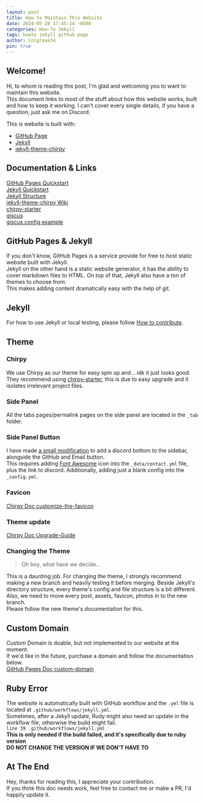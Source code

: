 ```yaml
---
layout: post
title: How to Maintain This Website
date: 2024-05-28 17:45:14 −0500
categories: How-To Jekyll
tags: howto jekyll github-page
author: Colgrave34
pin: true
---
```

## Welcome!
Hi, to whom is reading this post, I'm glad and welcoming you to want to maintain this website.  
This document links to most of the stuff about how this website works, built and how to keep it working. I can't cover every single details, if you have a question, just ask me on Discord.

This is website is built with:
- [GitHub Page](https://pages.github.com/)
- [Jekyll](https://jekyllrb.com/)
- [jekyll-theme-chirpy](https://github.com/cotes2020/jekyll-theme-chirpy)

## Documentation & Links
[GitHub Pages Quickstart](https://docs.github.com/en/pages/quickstart)  
[Jekyll Quickstart](https://jekyllrb.com/docs/)  
[Jekyll Structure](https://jekyllrb.com/docs/structure/)  
[jekyll-theme-chirpy Wiki](https://github.com/cotes2020/jekyll-theme-chirpy/wiki)  
[chirpy-starter](https://github.com/cotes2020/chirpy-starter)  
[giscus](https://giscus.app/)  
[giscus config example](https://github.com/cotes2020/chirpy-starter/blob/main/_config.yml#L108)  

## GitHub Pages & Jekyll
If you don't know, GitHub Pages is a service provide for free to host static website built with Jekyll.  
Jekyll on the other hand is a static website generator, it has the ability to cover markdown files to HTML. On top of that, Jekyll also have a ton of themes to choose from.  
This makes adding content dramatically easy with the help of git.

## Jekyll
For how to use Jekyll or local testing, please follow [How to contribute]().

## Theme
### Chirpy
We use Chirpy as our theme for easy spin up and... idk it just looks good.  
They recommend using [chirpy-starter](https://github.com/cotes2020/chirpy-starter), this is due to easy upgrade and it isolates irrelevant project files.

### Side Panel
All the tabs pages/permalink pages on the side panel are located in the `_tab` folder.

### Side Panel Button
I have made [a small modification](https://github.com/itslc2023/itslc2023.github.io/commit/b5813dc29e2efd3032ff0e69c0b5fb4f2330ad3f) to add a discord bottom to the sidebar, alongside the GitHub and Email button.  
This requires adding [Font Awesome](https://fontawesome.com/icons/discord?f=brands&s=solid) icon into the `_data/contact.yml` file, plus the link to discord. Additionally, adding just a blank config into the `_config.yml`.

### Favicon
[Chirpy Doc customize-the-favicon](https://chirpy.cotes.page/posts/customize-the-favicon/)

### Theme update
[Chirpy Doc Upgrade-Guide](https://github.com/cotes2020/jekyll-theme-chirpy/wiki/Upgrade-Guide)

### Changing the Theme
> Oh boy, what have we decide...

This is a daunting job. For changing the theme, I strongly recommend making a new branch and heavily testing it before merging. Beside Jekyll's directory structure, every theme's config and file structure is a bit different. Also, we need to move every post, assets, favicon, photos in to the new branch.  
Please follow the new theme's documentation for this.

## Custom Domain
Custom Domain is doable, but not implemented to our website at the moment.  
If we'd like in the future, purchase a domain and follow the documentation below.  
[GitHub Pages Doc custom-domain](https://docs.github.com/en/pages/configuring-a-custom-domain-for-your-github-pages-site)

## Ruby Error
The website is automatically built with GitHub workflow and the `.yml` file is located at `.github/workflows/jekyll.yml`.  
Sometimes, after a Jekyll update, Rudy might also need an update in the workflow file, otherwise the build might fail.  
`line 39 .github/workflows/jekyll.yml`  
**This is only needed if the build failed, and it's specifically due to ruby version**  
**DO NOT CHANGE THE VERSION IF WE DON'T HAVE TO**

## At The End
Hey, thanks for reading this, I appreciate your contribution.  
If you think this doc needs work, feel free to contact me or make a PR, I'd happily update it.
